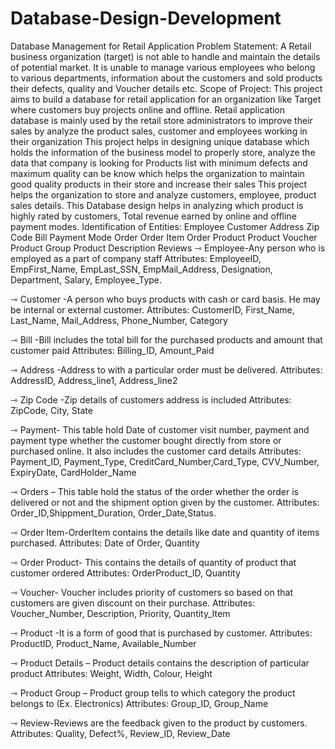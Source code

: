 # Database-Design-Development
Database Management for Retail Application
Problem Statement:
A Retail business organization (target) is not able to handle and maintain the details of potential market.
It is unable to manage various employees who belong to various departments, information about the customers and sold products their defects, quality and Voucher details etc.
Scope of Project:
This project aims to build a database for retail application for an organization like Target where customers buy projects online and offline.
Retail application database is mainly used by the retail store administrators to improve their sales by analyze the product sales, customer and employees working in their organization
This project helps in designing unique database which holds the information of the business model to properly store, analyze the data that company is looking for
Products list with minimum defects and maximum quality can be know which helps the organization to maintain good quality products in their store and increase their sales
This project helps the organization to store and analyze customers, employee, product sales details.
This Database design helps in analyzing which product is highly rated by customers, Total revenue earned by online and offline payment modes.
Identification of Entities:
Employee
Customer
Address
Zip Code
Bill
Payment Mode
Order
Order Item
Order Product
Product
Voucher
Product Group
Product Description
Reviews
⇾ Employee-Any person who is employed as a part of company staff Attributes: EmployeeID, EmpFirst_Name, EmpLast_SSN, EmpMail_Address, Designation, Department, Salary, Employee_Type.

⇾ Customer -A person who buys products with cash or card basis. He may be internal or external customer. Attributes: CustomerID, First_Name, Last_Name, Mail_Address, Phone_Number, Category

⇾ Bill -Bill includes the total bill for the purchased products and amount that customer paid Attributes: Billing_ID, Amount_Paid

⇾ Address -Address to with a particular order must be delivered. Attributes: AddressID, Address_line1, Address_line2

⇾ Zip Code -Zip details of customers address is included Attributes: ZipCode, City, State

⇾ Payment- This table hold Date of customer visit number, payment and payment type whether the customer bought directly from store or purchased online. It also includes the customer card details Attributes: Payment_ID, Payment_Type, CreditCard_Number,Card_Type, CVV_Number, ExpiryDate, CardHolder_Name

⇾ Orders – This table hold the status of the order whether the order is delivered or not and the shipment option given by the customer. Attributes: Order_ID,Shippment_Duration, Order_Date,Status.

⇾ Order Item-OrderItem contains the details like date and quantity of items purchased. Attributes: Date of Order, Quantity

⇾ Order Product- This contains the details of quantity of product that customer ordered Attributes: OrderProduct_ID, Quantity

⇾ Voucher- Voucher includes priority of customers so based on that customers are given discount on their purchase. Attributes: Voucher_Number, Description, Priority, Quantity_Item

⇾ Product -It is a form of good that is purchased by customer. Attributes: ProductID, Product_Name, Available_Number

⇾ Product Details – Product details contains the description of particular product Attributes: Weight, Width, Colour, Height

⇾ Product Group – Product group tells to which category the product belongs to (Ex. Electronics) Attributes: Group_ID, Group_Name

⇾ Review-Reviews are the feedback given to the product by customers. Attributes: Quality, Defect%, Review_ID, Review_Date
